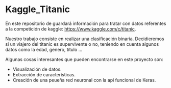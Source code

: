 # Kaggle_Titanic
En este repositorio de guardará información para tratar con datos referentes a la competición de kaggle: https://www.kaggle.com/c/titanic.

Nuestro trabajo consiste en realizar una clasificación binaria. Decidieremos si un viajero del titanic es supervivente o no, teniendo en cuenta algunos datos como la edad, genero, título ... 
 
Algunas cosas interesantes que pueden encontrarse en este proyecto son:
  - Visualización de datos.
  - Extracción de características.
  - Creación de una peueña red neuronal con la api funcional de Keras.
